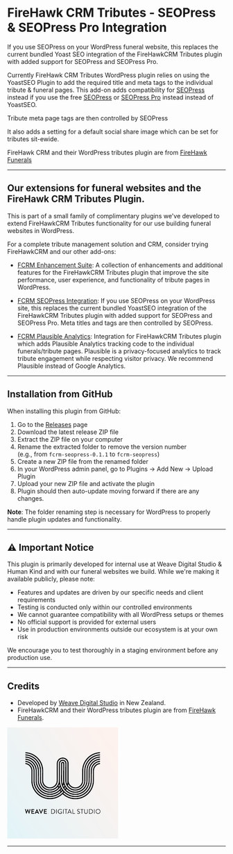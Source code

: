 # FireHawk CRM Tributes - SEOPress & SEOPress Pro Integration
 
If you use SEOPress on your WordPress funeral website, this replaces the current bundled Yoast SEO integration of the FireHawkCRM Tributes plugin with added support for SEOPress and SEOPress Pro.

Currently FireHawk CRM Tributes WordPress plugin relies on using the YoastSEO Plugin to add the required title and meta tags to the individual tribute & funeral pages.
This add-on adds compatibility for [SEOPress](https://wordpress.org/plugins/wp-seopress/) instead if you use the free [SEOPress](https://wordpress.org/plugins/wp-seopress/) or [SEOPress Pro](https://www.seopress.org/) instead instead of YoastSEO.

Tribute meta page tags are then controlled by SEOPress

It also adds a setting for a default social share image which can be set for tributes sit-ewide.

FireHawk CRM and their WordPress tributes plugin are from [FireHawk Funerals](https://firehawkfunerals.com)

---

## Our extensions for funeral websites and the FireHawk CRM Tributes Plugin.
This is part of a small family of complimentary plugins we've developed to extend FireHawkCRM Tributes functionality for our use building funeral websites in WordPress.

For a complete tribute management solution and CRM, consider trying FireHawkCRM and our other add-ons:

- [FCRM Enhancement Suite](https://github.com/weavedigitalstudio/fcrm-enhancement-suite):
A collection of enhancements and additional features for the FireHawkCRM Tributes plugin that improve the site performance, user experience, and functionality of tribute pages in WordPress.

- [FCRM SEOPress Integration](https://github.com/weavedigitalstudio/fcrm-seopress):
If you use SEOPress on your WordPress site, this replaces the current bundled YoastSEO integration of the FireHawkCRM Tributes plugin with added support for SEOPress and SEOPress Pro. Meta titles and tags are then controlled by SEOPress.

- [FCRM Plausible Analytics](https://github.com/weavedigitalstudio/fcrm-plausible-analytics):
Integration for FireHawkCRM Tributes plugin which adds Plausible Analytics tracking code to the individual funerals/tribute pages. Plausible is a privacy-focused analytics to track tribute engagement while respecting visitor privacy. We recommend Plausible instead of Google Analytics.

---

## Installation from GitHub
When installing this plugin from GitHub:
1. Go to the [Releases](https://github.com/weavedigitalstudio/fcrm-seopress/releases) page
2. Download the latest release ZIP file
3. Extract the ZIP file on your computer
4. Rename the extracted folder to remove the version number  
   (e.g., from `fcrm-seopress-0.1.1` to `fcrm-seopress`)
5. Create a new ZIP file from the renamed folder
6. In your WordPress admin panel, go to Plugins → Add New → Upload Plugin
7. Upload your new ZIP file and activate the plugin
8. Plugin should then auto-update moving forward if there are any changes.

**Note**: The folder renaming step is necessary for WordPress to properly handle plugin updates and functionality.

---


## ⚠️ Important Notice

This plugin is primarily developed for internal use at Weave Digital Studio & Human Kind and with our  funeral websites we build. While we're making it available publicly, please note:

- Features and updates are driven by our specific needs and client requirements
- Testing is conducted only within our controlled environments
- We cannot guarantee compatibility with all WordPress setups or themes
- No official support is provided for external users
- Use in production environments outside our ecosystem is at your own risk

We encourage you to test thoroughly in a staging environment before any production use.

---

## Credits

- Developed by [Weave Digital Studio](https://weave.co.nz) in New Zealand.
- FireHawkCRM and their WordPress tributes plugin are from [FireHawk Funerals](https://firehawkfunerals.com).

![Plugin Icon](icon-256x256.png)

---
